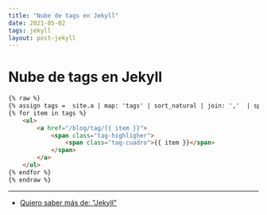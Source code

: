 ```yaml
---
title: "Nube de tags en Jekyll"
date: 2021-05-02
tags: jekyll
layout: post-jekyll
---
```


# Nube de tags en Jekyll

````html
{% raw %}
{% assign tags =  site.a | map: 'tags' | sort_natural | join: ','  | split: ',' | uniq %}
{% for item in tags %}
    <ul>
        <a href="/blog/tag/{{ item }}">
            <span class="tag-highligher">
                <span class="tag-cuadro">{{ item }}</span>
            </span>
        </a>
    </ul>
{% endfor %}
{% endraw %}
````

---

- [Quiero saber más de: "Jekyll"](../0/jekyll)